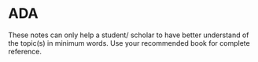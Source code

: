 # ADA
These notes can only help a student/ scholar to have better understand of the topic(s) in minimum words. Use your recommended book for complete reference.
